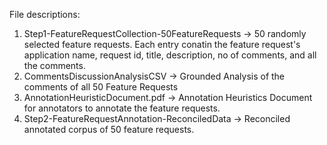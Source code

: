 File descriptions:
1. Step1-FeatureRequestCollection-50FeatureRequests -> 50 randomly selected feature requests. Each entry conatin the feature request's application name, request id, title, description, no of comments, and all the comments. 
2. CommentsDiscussionAnalysisCSV -> Grounded Analysis of the comments of all 50 Feature Requests
3. AnnotationHeuristicDocument.pdf -> Annotation Heuristics Document for annotators to annotate the feature requests.
4. Step2-FeatureRequestAnnotation-ReconciledData -> Reconciled annotated corpus of 50 feature requests.
